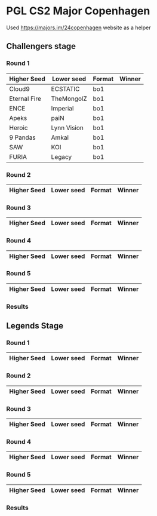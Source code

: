 # PGL CS2 Major Copenhagen

Used https://majors.im/24copenhagen website as a helper

## Challengers stage

### Round 1

| Higher Seed  | Lower seed  | Format | Winner |
| ------------ | ----------- | ------ | ------ |
| Cloud9       | ECSTATIC    | bo1    |        |
| Eternal Fire | TheMongolZ  | bo1    |        |
| ENCE         | Imperial    | bo1    |        |
| Apeks        | paiN        | bo1    |        |
| Heroic       | Lynn Vision | bo1    |        |
| 9 Pandas     | Amkal       | bo1    |        |
| SAW          | KOI         | bo1    |        |
| FURIA        | Legacy      | bo1    |        |

### Round 2

| Higher Seed | Lower seed | Format | Winner |
| ----------- | ---------- | ------ | ------ |

### Round 3

| Higher Seed | Lower seed | Format | Winner |
| ----------- | ---------- | ------ | ------ |

### Round 4

| Higher Seed | Lower seed | Format | Winner |
| ----------- | ---------- | ------ | ------ |

### Round 5

| Higher Seed | Lower seed | Format | Winner |
| ----------- | ---------- | ------ | ------ |

### Results

## Legends Stage

### Round 1

| Higher Seed | Lower seed | Format | Winner |
| ----------- | ---------- | ------ | ------ |

### Round 2

| Higher Seed | Lower seed | Format | Winner |
| ----------- | ---------- | ------ | ------ |

### Round 3

| Higher Seed | Lower seed | Format | Winner |
| ----------- | ---------- | ------ | ------ |

### Round 4

| Higher Seed | Lower seed | Format | Winner |
| ----------- | ---------- | ------ | ------ |

### Round 5

| Higher Seed | Lower seed | Format | Winner |
| ----------- | ---------- | ------ | ------ |

### Results
